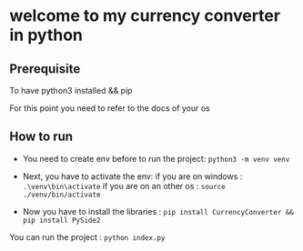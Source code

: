 # welcome to my currency converter in python

## Prerequisite
To have python3 installed && pip

For this point you need to refer to the docs of your os

## How to run 
- You need to create env before to run  the project:
`python3 -m venv venv`

- Next, you have to activate the env:
if you are on windows :  `.\venv\bin\activate`
if you are on an other os :  `source ./venv/bin/activate`

- Now you have to install the libraries :
`pip install CurrencyConverter && pip install PySide2`

You can run the project :
`python index.py`